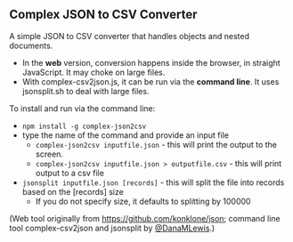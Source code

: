 ## Complex JSON to CSV Converter

A simple JSON to CSV converter that handles objects and nested documents.

* In the **web** version, conversion happens inside the browser, in straight JavaScript. It may choke on large files.
* With complex-csv2json.js, it can be run via the **command line**. It uses jsonsplit.sh to deal with large files.

To install and run via the command line:
* `npm install -g complex-json2csv`
* type the name of the command and provide an input file 
  * `complex-json2csv inputfile.json` - this will print the output to the screen. 
  * `complex-json2csv inputfile.json > outputfile.csv` - this will print output to a csv file
 * `jsonsplit inputfile.json [records]` - this will split the file into records based on the [records] size
   * If you do not specify size, it defaults to splitting by 100000


(Web tool originally from https://github.com/konklone/json; command line tool complex-csv2json and jsonsplit by [@DanaMLewis](https://github.com/danamlewis).)
